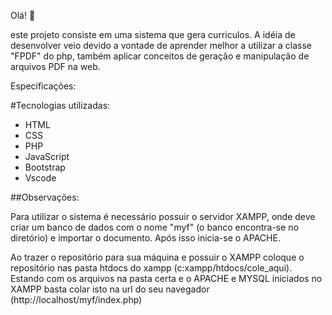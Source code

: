 Olá! 👋

este projeto consiste em uma sistema que gera curriculos. A idéia de desenvolver veio devido a vontade de aprender melhor a utilizar a classe "FPDF" do php, também aplicar conceitos 
de geração e manipulação de arquivos PDF na web. 

Especificações: 

#Tecnologias utilizadas: 

- HTML 
- CSS 
- PHP
- JavaScript
- Bootstrap
- Vscode

##Observações: 

  Para utilizar o sistema é necessário possuir o servidor XAMPP, onde deve criar um banco de dados com o nome "myf" (o banco encontra-se no diretório) e importar o documento. Após isso inicia-se 
o APACHE. 

  Ao trazer o repositório para sua máquina e possuir o XAMPP coloque o repositório nas pasta htdocs do xampp (c:xampp/htdocs/cole_aqui). Estando com os arquivos na pasta certa e o APACHE e
MYSQL iniciados no XAMPP basta colar isto na url do seu navegador (http://localhost/myf/index.php)     
